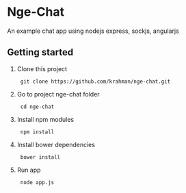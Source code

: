 Nge-Chat
==============================


An example chat app using nodejs express, sockjs, angularjs

## Getting started

1. Clone this project

        git clone https://github.com/krahman/nge-chat.git

2. Go to project nge-chat folder

		cd nge-chat
		
3. Install npm modules

        npm install

4. Install bower dependencies

        bower install

5. Run app

		node app.js